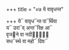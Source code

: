 +++
title = "०७ ये वावृधन्त"

+++
ये᳓ वावृध᳓न्त पा᳓र्थिवा  
य᳓ उरा᳓व् अन्त᳓रिक्ष आ᳓  
वृज᳓ने वा नदी᳓नां᳐  
सध᳓स्थे वा महो᳓ दिवः᳓
